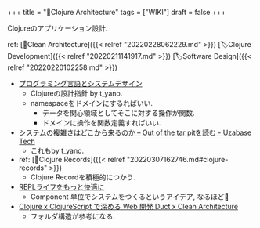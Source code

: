 +++
title = "📝Clojure Architecture"
tags = ["WIKI"]
draft = false
+++

Clojureのアプリケーション設計.

ref: [📝Clean Architecture]({{< relref "20220228062229.md" >}}) [🏷Clojure Development]({{< relref "20220211141917.md" >}}) [🏷Software Design]({{< relref "20220220102258.md" >}})

-   [プログラミング言語とシステムデザイン](https://www.slideshare.net/tsutomuyano/ss-250915366)
    -   Clojureの設計指針 by t_yano.
    -   namespaceをドメインにするればいい.
        -   データを関心領域としてそこに対する操作が関数.
        -   ドメインに操作を関数定義すればいい.
-   [システムの複雑さはどこから来るのか – Out of the tar pitを読む - Uzabase Tech](https://tech.uzabase.com/entry/2021/05/20/141950)
    -   これもby t_yano.
-   ref: [📝Clojure Records]({{< relref "20220307162746.md#clojure-records" >}})
    -   Clojure Recordを積極的につかう.
-   [REPLライフをもっと快適に](https://www.slideshare.net/sohta/repl-40110261)
    -   Component 単位でシステムをつくるというアイデア, なるほど🤔
-   [Clojure x ClojureScript で深める Web 開発 Duct x Clean Architecture](https://qiita.com/MeguruMokke/items/af003d5a665095c0f3c8)
    -   フォルダ構造が参考になる.
